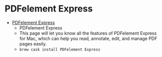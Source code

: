 # PDFelement Express
- [PDFelement Express](https://pdf.wondershare.com/pdfelement-express-mac.html)
  -  PDFelement Express
  - This page will let you know all the features of PDFelement Express for Mac, which can help you read, annotate, edit, and manage PDF pages easily.
  - `brew cask install PDFelement Express`
